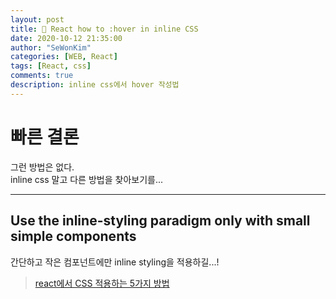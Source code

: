 ```yaml
---
layout: post
title: 🎨 React how to :hover in inline CSS
date: 2020-10-12 21:35:00
author: "SeWonKim"
categories: [WEB, React]
tags: [React, css]
comments: true
description: inline css에서 hover 작성법 
---
```


# 빠른 결론

그런 방법은 없다.    
inline css 말고 다른 방법을 찾아보기를...

---


## Use the inline-styling paradigm only with small simple components

간단하고 작은 컴포넌트에만 inline styling을 적용하길...!

> [react에서 CSS 적용하는 5가지 방법](https://nordschool.com/css-in-react/)
